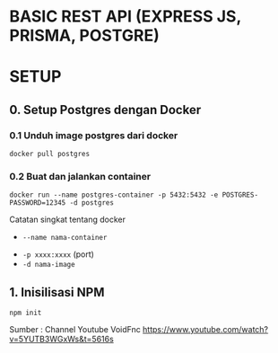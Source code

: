 # BASIC REST API (EXPRESS JS, PRISMA, POSTGRE)

# SETUP
## 0. Setup Postgres dengan Docker
### 0.1 Unduh image postgres dari docker
``` 
docker pull postgres 
```
### 0.2 Buat dan jalankan container
```
docker run --name postgres-container -p 5432:5432 -e POSTGRES-PASSWORD=12345 -d postgres
```  
Catatan singkat tentang docker
* `--name nama-container`
- `-p xxxx:xxxx` (port)
- `-d nama-image`

## 1. Inisilisasi NPM
```npm init```

Sumber : Channel Youtube VoidFnc
https://www.youtube.com/watch?v=5YUTB3WGxWs&t=5616s

